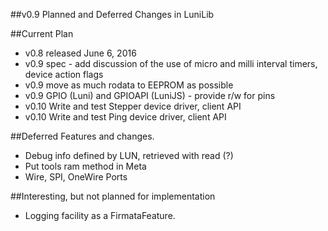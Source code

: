 ##v0.9 Planned and Deferred Changes in LuniLib

##Current Plan

* v0.8 released June 6, 2016
* v0.9 spec - add discussion of the use of micro and milli interval timers, device action flags
* v0.9 move as much rodata to EEPROM as possible
* v0.9 GPIO (Luni) and GPIOAPI (LuniJS) - provide r/w for pins
* v0.10 Write and test Stepper device driver, client API
* v0.10 Write and test Ping device driver, client API

##Deferred Features and changes.

* Debug info defined by LUN, retrieved with read (?)
* Put tools ram method in Meta
* Wire, SPI, OneWire Ports

##Interesting, but not planned for implementation

* Logging facility as a FirmataFeature.


